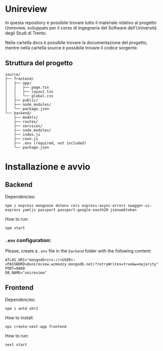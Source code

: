 # Unireview

In questa repository è possibile trovare tutto il materiale relativo al progetto Unireview, sviluppato per il corso di Ingegneria del Software dell'Università degli Studi di Trento.

Nella cartella docs è possibile trovare la documentazione del progetto, mentre nella cartella source è possibile trovare il codice sorgente.

## Struttura del progetto

```
source/
├── frontend/
│   ├── app/
│   │   ├── page.tsx
│   │   ├── layout.tsx
│   │   └── global.css
│   ├── public/
│   ├── node_modules/
│   └── package.json
└── backend/
    ├── models/
    ├── routes/
    ├── services/
    ├── node_modules/
    ├── index.js
    ├── conn.js
    ├── .env (required, not included)
    └── package.json
```

# Installazione e avvio

## Backend

Dependencies:

`npm i express mongoose dotenv cors express-async-errors swagger-ui-express yamljs passport passport-google-oauth20 jsonwebtoken`

How to run:

`npm start`

### `.env` configuration:

Please, create a `.env` file in the `backend` folder with the following content:

```
ATLAS_URI="mongodb+srv://<USER>:<PASSWORD>@unireview.wzmoezy.mongodb.net/?retryWrites=true&w=majority"
PORT=8080
DB_NAME="unireview"
```

## Frontend

Dependencies:

`npm i antd xhr2`


How to install:

`npx create-next-app frontend`

How to run:

`next start`
